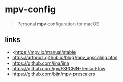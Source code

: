 # mpv-config

> Personal [mpv](https://github.com/mpv-player/mpv) configuration for macOS

## links

- <https://mpv.io/manual/stable
- <https://artoriuz.github.io/blog/mpv_upscaling.html>
- <https://github.com/iina/iina>
- <https://github.com/igv/FSRCNN-TensorFlow>
- <https://github.com/bjin/mpv-prescalers>









